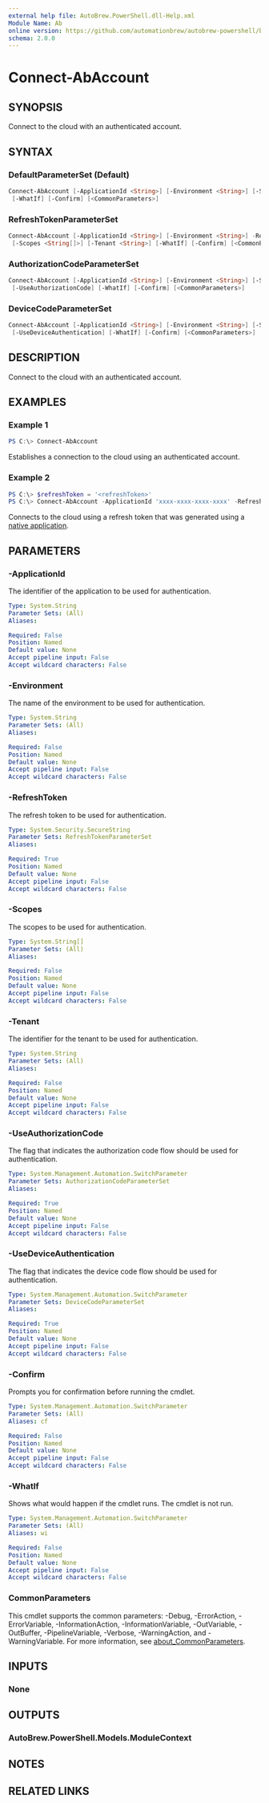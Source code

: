 ```yaml
---
external help file: AutoBrew.PowerShell.dll-Help.xml
Module Name: Ab
online version: https://github.com/automationbrew/autobrew-powershell/blob/main/docs/help/Connect-AbAccount.md
schema: 2.0.0
---
```


# Connect-AbAccount

## SYNOPSIS

Connect to the cloud with an authenticated account.

## SYNTAX

### DefaultParameterSet (Default)

```powershell
Connect-AbAccount [-ApplicationId <String>] [-Environment <String>] [-Scopes <String[]>] [-Tenant <String>]
 [-WhatIf] [-Confirm] [<CommonParameters>]
```

### RefreshTokenParameterSet

```powershell
Connect-AbAccount [-ApplicationId <String>] [-Environment <String>] -RefreshToken <SecureString>
 [-Scopes <String[]>] [-Tenant <String>] [-WhatIf] [-Confirm] [<CommonParameters>]
```

### AuthorizationCodeParameterSet

```powershell
Connect-AbAccount [-ApplicationId <String>] [-Environment <String>] [-Scopes <String[]>] [-Tenant <String>]
 [-UseAuthorizationCode] [-WhatIf] [-Confirm] [<CommonParameters>]
```

### DeviceCodeParameterSet

```powershell
Connect-AbAccount [-ApplicationId <String>] [-Environment <String>] [-Scopes <String[]>] [-Tenant <String>]
 [-UseDeviceAuthentication] [-WhatIf] [-Confirm] [<CommonParameters>]
```

## DESCRIPTION

Connect to the cloud with an authenticated account.

## EXAMPLES

### Example 1

```powershell
PS C:\> Connect-AbAccount
```

Establishes a connection to the cloud using an authenticated account.

### Example 2

```powershell
PS C:\> $refreshToken = '<refreshToken>'
PS C:\> Connect-AbAccount -ApplicationId 'xxxx-xxxx-xxxx-xxxx' -RefreshToken $refreshToken
```

Connects to the cloud using a refresh token that was generated using a [native application](https://docs.microsoft.com/azure/active-directory/develop/native-app).

## PARAMETERS

### -ApplicationId

The identifier of the application to be used for authentication.

```yaml
Type: System.String
Parameter Sets: (All)
Aliases:

Required: False
Position: Named
Default value: None
Accept pipeline input: False
Accept wildcard characters: False
```

### -Environment

The name of the environment to be used for authentication.

```yaml
Type: System.String
Parameter Sets: (All)
Aliases:

Required: False
Position: Named
Default value: None
Accept pipeline input: False
Accept wildcard characters: False
```

### -RefreshToken

The refresh token to be used for authentication.

```yaml
Type: System.Security.SecureString
Parameter Sets: RefreshTokenParameterSet
Aliases:

Required: True
Position: Named
Default value: None
Accept pipeline input: False
Accept wildcard characters: False
```

### -Scopes

The scopes to be used for authentication.

```yaml
Type: System.String[]
Parameter Sets: (All)
Aliases:

Required: False
Position: Named
Default value: None
Accept pipeline input: False
Accept wildcard characters: False
```

### -Tenant

The identifier for the tenant to be used for authentication.

```yaml
Type: System.String
Parameter Sets: (All)
Aliases:

Required: False
Position: Named
Default value: None
Accept pipeline input: False
Accept wildcard characters: False
```

### -UseAuthorizationCode

The flag that indicates the authorization code flow should be used for authentication.

```yaml
Type: System.Management.Automation.SwitchParameter
Parameter Sets: AuthorizationCodeParameterSet
Aliases:

Required: True
Position: Named
Default value: None
Accept pipeline input: False
Accept wildcard characters: False
```

### -UseDeviceAuthentication

The flag that indicates the device code flow should be used for authentication.

```yaml
Type: System.Management.Automation.SwitchParameter
Parameter Sets: DeviceCodeParameterSet
Aliases:

Required: True
Position: Named
Default value: None
Accept pipeline input: False
Accept wildcard characters: False
```

### -Confirm

Prompts you for confirmation before running the cmdlet.

```yaml
Type: System.Management.Automation.SwitchParameter
Parameter Sets: (All)
Aliases: cf

Required: False
Position: Named
Default value: None
Accept pipeline input: False
Accept wildcard characters: False
```

### -WhatIf

Shows what would happen if the cmdlet runs.
The cmdlet is not run.

```yaml
Type: System.Management.Automation.SwitchParameter
Parameter Sets: (All)
Aliases: wi

Required: False
Position: Named
Default value: None
Accept pipeline input: False
Accept wildcard characters: False
```

### CommonParameters

This cmdlet supports the common parameters: -Debug, -ErrorAction, -ErrorVariable, -InformationAction, -InformationVariable, -OutVariable, -OutBuffer, -PipelineVariable, -Verbose, -WarningAction, and -WarningVariable. For more information, see [about_CommonParameters](http://go.microsoft.com/fwlink/?LinkID=113216).

## INPUTS

### None

## OUTPUTS

### AutoBrew.PowerShell.Models.ModuleContext

## NOTES

## RELATED LINKS
